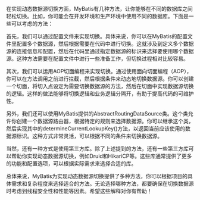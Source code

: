 在实现动态数据源切换方面，MyBatis有几种方法，让你能够在不同的数据库之间轻松切换。比如，你可能会在开发环境和生产环境中使用不同的数据库。下面是一些可以考虑的方法：

首先，我们可以通过配置文件来实现切换。具体来说，你可以在MyBatis的配置文件里配置多个数据源，然后根据需要在代码中进行切换。这就涉及到定义多个数据源的连接信息和配置，然后在代码里通过指定数据源的标识来选择要使用哪个数据源。这种方法需要在配置文件中进行一些准备工作，但切换过程相对比较容易。

其次，我们可以运用AOP切面编程来实现切换。通过使用面向切面编程（AOP），你可以在方法调用之前进行拦截，然后根据条件来动态地切换数据源。你可以创建一个切面，将切入点设定为需要切换数据源的方法，然后在切面中实现数据源切换的逻辑。这样的做法能够将切换逻辑和业务逻辑分隔开，有助于提高代码的可维护性。

另外，我们还可以使用MyBatis提供的AbstractRoutingDataSource类。这个类允许你创建一个数据源路由器，根据特定的规则来选择数据源。你可以继承这个类，然后实现其中的determineCurrentLookupKey()方法，以返回当前应该使用的数据源标识。这种方式非常灵活，可以根据不同的条件来切换数据源。

当然，还有一种方式是使用第三方库。除了上述提到的方法，还有一些第三方库可以帮助你实现动态数据源切换，例如Druid和HikariCP等。这些库通常提供了更多的功能和配置选项，可以根据实际需求来选择合适的库。

总体来说，MyBatis为实现动态数据源切换提供了多种方法，你可以根据项目的具体需求和复杂程度来选择适合的方法。无论选择哪种方法，都要确保在切换数据源时考虑到线程安全性和性能等因素。希望这些解释对你有帮助！
